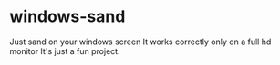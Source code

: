 # windows-sand
Just sand on your windows screen
It works correctly only on a full hd monitor
It's just a fun project.
